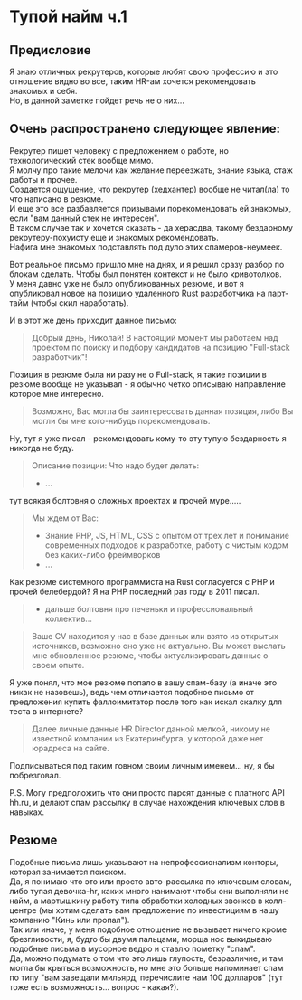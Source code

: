 # Тупой найм ч.1

## Предисловие
Я знаю отличных рекрутеров, которые любят свою профессию и это отношение видно во все, таким HR-ам хочется рекомендовать знакомых и себя.  
Но, в данной заметке пойдет речь не о них...

## Очень распространено следующее явление:  
Рекрутер пишет человеку с предложением о работе, но технологический стек вообще мимо.  
Я молчу про такие мелочи как желание переезжать, знание языка, стаж работы и прочее.  
Создается ощущение, что рекрутер (хедхантер) вообще не читал(ла) то что написано в резюме.  
И еще это все разбавляется призывами порекомендовать ей знакомых, если "вам данный стек не интересен".  
В таком случае так и хочется сказать - да херасдва, такому бездарному рекрутеру-похуисту еще и знакомых рекомендовать.  
Нафига мне знакомых подставлять под дуло этих спамеров-неумеек.  

Вот реальное письмо пришло мне на днях, и я решил сразу разбор по блокам сделать.
Чтобы был понятен контекст и не было кривотолков.  
У меня давно уже не было опубликованных резюме, и вот я опубликовал новое на позицию удаленного Rust разработчика на парт-тайм (чтобы скил наработать).

И в этот же день приходит данное письмо:

> Добрый день, Николай!
> В настоящий момент мы работаем над проектом по поиску и подбору кандидатов на позицию "Full-stack разработчик"!

Позиция в резюме была ни разу не о Full-stack, я такие позиции в резюме вообще не указывал - я обычно четко описываю направление которое мне интересно.
> Возможно, Вас могла бы заинтересовать данная позиция, либо Вы могли бы мне кого-нибудь порекомендовать. 

Ну, тут я уже писал - рекомендовать кому-то эту тупую бездарность я никогда не буду.

> Описание позиции:
> Что надо будет делать: 
> - ...

тут всякая болтовня о сложных проектах и прочей муре.....

> Мы ждем от Вас: 
> - Знание PHP, JS, HTML, CSS с опытом от трех лет и понимание современных подходов к разработке, работу с чистым кодом без каких-либо фреймворков 
> - ...

Как резюме системного программиста на Rust согласуется с PHP и прочей белебердой? Я на PHP последний раз году в 2011 писал.

> - дальше болтовня про печеньки и профессиональный коллектив...

> Ваше CV находится у нас в базе данных или взято из открытых источников, возможно оно уже не актуально. Вы может выслать мне обновленное резюме, чтобы актуализировать данные о своем опыте.

Я уже понял, что мое резюме попало в вашу спам-базу (а иначе это никак не назовешь), ведь чем отличается подобное письмо от предложения купить фаллоимитатор после того как искал скалку для теста в интернете?

> Далее личные данные HR Director данной мелкой, никому не известной компании из Екатеринбурга, у которой даже нет юрадреса на сайте.  

Подписываться под таким говном своим личным именем... ну, я бы побрезговал.  

P.S. Могу предположить что они просто парсят данные с платного API hh.ru, и делают спам рассылку в случае нахождения ключевых слов в навыках.  

## Резюме

Подобные письма лишь указывают на непрофессионализм конторы, которая занимается поиском.  
Да, я понимаю что это или просто авто-рассылка по ключевым словам, либо тупая девочка-hr, каких много нанимают чтобы они выполняли не найм, а мартышкину работу типа обработки холодных звонков в колл-центре (мы хотим сделать вам предложение по инвестициям в нашу компанию "Кинь или пропал").  
Так или иначе, у меня подобное отношение не вызывает ничего кроме брезгливости, я, будто бы двумя пальцами, морща нос выкидываю подобные письма в мусорное ведро и ставлю пометку "спам".  
Да, можно подумать о том что это лишь глупость, безразличие, и там могла бы крыться возможность, но мне это больше напоминает спам по типу "вам завещали мильярд, перечислите нам 100 долларов" (тут тоже есть возможность... вопрос - какая?).
